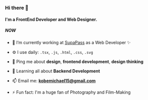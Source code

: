 ### Hi there 👋

#### I'm a FrontEnd Developer and Web Designer.

##### NOW

- 🔭 I’m currently working at [SupaPass](https://www.supapass.com/) as a Web Developer ✨

- ⚙️ I use daily: `.tsx`, `.js`, `.html`, `.css`, `.svg`

- 💬 Ping me about **design**, **frontend development**, **design thinking**

- 🌱 Learning all about **Backend Development**

- 📫 Email me: **kobemichael15@gmail.com**

- ⚡️ Fun fact: I'm a huge fan of Photography and Film-Making
